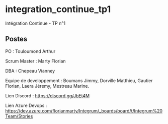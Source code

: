 # integration_continue_tp1
Intégration Continue - TP n°1

## Postes
PO : Touloumond Arthur

Scrum Master : Marty Florian

DBA : Chepeau Vianney

Equipe de developpement : Boumans Jimmy, Dorville Matthieu, Gautier Florian,  Laera Jéremy, Mestreau Marine.

Lien Discord : https://discord.gg/JbEt4M

Lien Azure Devops : https://dev.azure.com/florianmarty/Integrum/_boards/board/t/Integrum%20Team/Stories
